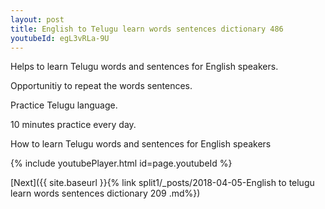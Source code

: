 ```yaml
---
layout: post
title: English to Telugu learn words sentences dictionary 486 
youtubeId: egL3vRLa-9U
---
```

 
 
Helps to learn Telugu words and sentences for English speakers.

Opportunitiy to repeat the words sentences. 

Practice Telugu language. 
 
10 minutes practice every day. 
 
How to learn Telugu words and sentences for English speakers 
 
{% include youtubePlayer.html id=page.youtubeId %}
 
 
[Next]({{ site.baseurl }}{% link  split1/_posts/2018-04-05-English to telugu learn words sentences dictionary 209 .md%})
 
